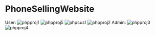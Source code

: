 # PhoneSellingWebsite
User:
![phpproj1](https://user-images.githubusercontent.com/104755767/196124565-707a3aad-e662-4216-b925-40f82bcb2f5d.jpg)
![phpproj5](https://user-images.githubusercontent.com/104755767/196124670-5ee721b4-c8e5-41f9-a4f9-9add699ef926.jpg)
![phpcus1](https://user-images.githubusercontent.com/104755767/196124682-95303979-7156-4be0-a9b9-305f08025445.jpg)
![phpproj2](https://user-images.githubusercontent.com/104755767/196124688-9b22db71-2121-4829-8d00-9228febbd9bb.jpg)
Admin:
![phpproj3](https://user-images.githubusercontent.com/104755767/196124695-93c75580-6d60-4bb5-8714-882cd12cb88e.jpg)
![phpproj4](https://user-images.githubusercontent.com/104755767/196124701-43091d82-d090-4542-86f7-9de02fb75f82.jpg)
